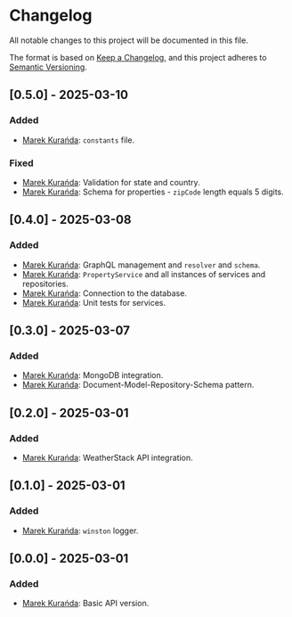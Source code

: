# Changelog

All notable changes to this project will be documented in this file.

The format is based on [Keep a Changelog](https://keepachangelog.com/en/1.0.0/),
and this project adheres to [Semantic Versioning](https://semver.org/spec/v2.0.0.html).

## [0.5.0] - 2025-03-10
### Added
- [Marek Kurańda](https://github.com/mjkuranda): `constants` file.

### Fixed
- [Marek Kurańda](https://github.com/mjkuranda): Validation for state and country.
- [Marek Kurańda](https://github.com/mjkuranda): Schema for properties - `zipCode` length equals 5 digits.

## [0.4.0] - 2025-03-08
### Added
- [Marek Kurańda](https://github.com/mjkuranda): GraphQL management and `resolver` and `schema`.
- [Marek Kurańda](https://github.com/mjkuranda): `PropertyService` and all instances of services and repositories.
- [Marek Kurańda](https://github.com/mjkuranda): Connection to the database.
- [Marek Kurańda](https://github.com/mjkuranda): Unit tests for services.

## [0.3.0] - 2025-03-07
### Added
- [Marek Kurańda](https://github.com/mjkuranda): MongoDB integration.
- [Marek Kurańda](https://github.com/mjkuranda): Document-Model-Repository-Schema pattern.

## [0.2.0] - 2025-03-01
### Added
- [Marek Kurańda](https://github.com/mjkuranda): WeatherStack API integration.

## [0.1.0] - 2025-03-01
### Added
- [Marek Kurańda](https://github.com/mjkuranda): `winston` logger.

## [0.0.0] - 2025-03-01
### Added
- [Marek Kurańda](https://github.com/mjkuranda): Basic API version.